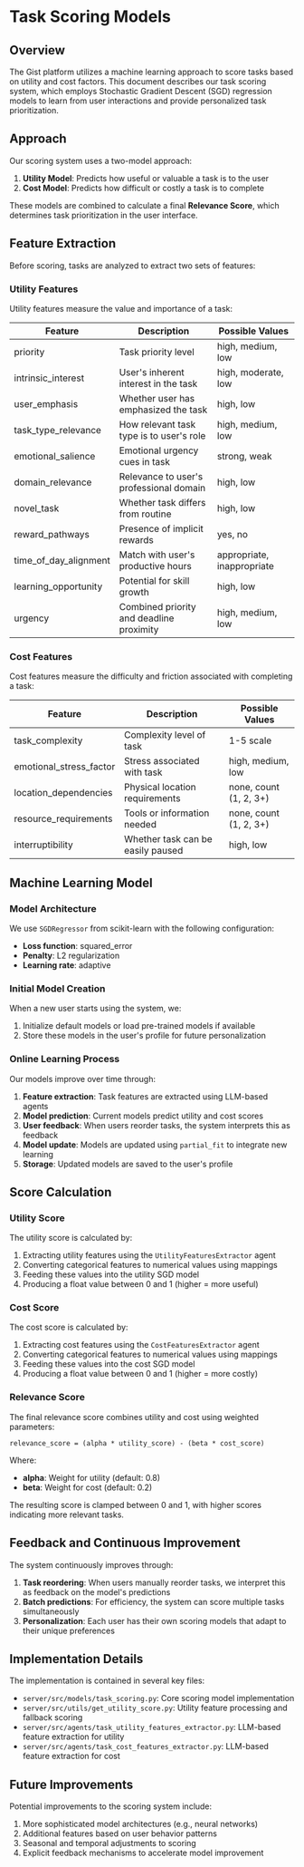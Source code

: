 # Task Scoring Models

## Overview

The Gist platform utilizes a machine learning approach to score tasks based on utility and cost factors. This document describes our task scoring system, which employs Stochastic Gradient Descent (SGD) regression models to learn from user interactions and provide personalized task prioritization.

## Approach

Our scoring system uses a two-model approach:

1. **Utility Model**: Predicts how useful or valuable a task is to the user
2. **Cost Model**: Predicts how difficult or costly a task is to complete

These models are combined to calculate a final **Relevance Score**, which determines task prioritization in the user interface.

## Feature Extraction

Before scoring, tasks are analyzed to extract two sets of features:

### Utility Features

Utility features measure the value and importance of a task:

| Feature | Description | Possible Values |
|---------|-------------|-----------------|
| priority | Task priority level | high, medium, low |
| intrinsic_interest | User's inherent interest in the task | high, moderate, low |
| user_emphasis | Whether user has emphasized the task | high, low |
| task_type_relevance | How relevant task type is to user's role | high, medium, low |
| emotional_salience | Emotional urgency cues in task | strong, weak |
| domain_relevance | Relevance to user's professional domain | high, low |
| novel_task | Whether task differs from routine | high, low |
| reward_pathways | Presence of implicit rewards | yes, no |
| time_of_day_alignment | Match with user's productive hours | appropriate, inappropriate |
| learning_opportunity | Potential for skill growth | high, low |
| urgency | Combined priority and deadline proximity | high, medium, low |

### Cost Features

Cost features measure the difficulty and friction associated with completing a task:

| Feature | Description | Possible Values |
|---------|-------------|-----------------|
| task_complexity | Complexity level of task | 1-5 scale |
| emotional_stress_factor | Stress associated with task | high, medium, low |
| location_dependencies | Physical location requirements | none, count (1, 2, 3+) |
| resource_requirements | Tools or information needed | none, count (1, 2, 3+) |
| interruptibility | Whether task can be easily paused | high, low |

## Machine Learning Model

### Model Architecture

We use `SGDRegressor` from scikit-learn with the following configuration:

- **Loss function**: squared_error
- **Penalty**: L2 regularization
- **Learning rate**: adaptive

### Initial Model Creation

When a new user starts using the system, we:

1. Initialize default models or load pre-trained models if available
2. Store these models in the user's profile for future personalization

### Online Learning Process

Our models improve over time through:

1. **Feature extraction**: Task features are extracted using LLM-based agents
2. **Model prediction**: Current models predict utility and cost scores
3. **User feedback**: When users reorder tasks, the system interprets this as feedback
4. **Model update**: Models are updated using `partial_fit` to integrate new learning
5. **Storage**: Updated models are saved to the user's profile

## Score Calculation

### Utility Score

The utility score is calculated by:
1. Extracting utility features using the `UtilityFeaturesExtractor` agent
2. Converting categorical features to numerical values using mappings
3. Feeding these values into the utility SGD model
4. Producing a float value between 0 and 1 (higher = more useful)

### Cost Score

The cost score is calculated by:
1. Extracting cost features using the `CostFeaturesExtractor` agent
2. Converting categorical features to numerical values using mappings
3. Feeding these values into the cost SGD model
4. Producing a float value between 0 and 1 (higher = more costly)

### Relevance Score

The final relevance score combines utility and cost using weighted parameters:

```
relevance_score = (alpha * utility_score) - (beta * cost_score)
```

Where:
- **alpha**: Weight for utility (default: 0.8)
- **beta**: Weight for cost (default: 0.2)

The resulting score is clamped between 0 and 1, with higher scores indicating more relevant tasks.

## Feedback and Continuous Improvement

The system continuously improves through:

1. **Task reordering**: When users manually reorder tasks, we interpret this as feedback on the model's predictions
2. **Batch predictions**: For efficiency, the system can score multiple tasks simultaneously
3. **Personalization**: Each user has their own scoring models that adapt to their unique preferences

## Implementation Details

The implementation is contained in several key files:

- `server/src/models/task_scoring.py`: Core scoring model implementation
- `server/src/utils/get_utility_score.py`: Utility feature processing and fallback scoring
- `server/src/agents/task_utility_features_extractor.py`: LLM-based feature extraction for utility
- `server/src/agents/task_cost_features_extractor.py`: LLM-based feature extraction for cost

## Future Improvements

Potential improvements to the scoring system include:

1. More sophisticated model architectures (e.g., neural networks)
2. Additional features based on user behavior patterns
3. Seasonal and temporal adjustments to scoring
4. Explicit feedback mechanisms to accelerate model improvement
